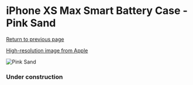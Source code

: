 # iPhone XS Max Smart Battery Case - Pink Sand

[Return to previous page](/iphone_x)

[High-resolution image from Apple](https://store.storeimages.cdn-apple.com/8756/as-images.apple.com/is/MVQQ2?wid=4500&hei=4500&fmt=png)

<div style="width: 384px"><img src="/everysource/MVQQ2.png" alt="Pink Sand"></div>

### Under construction
